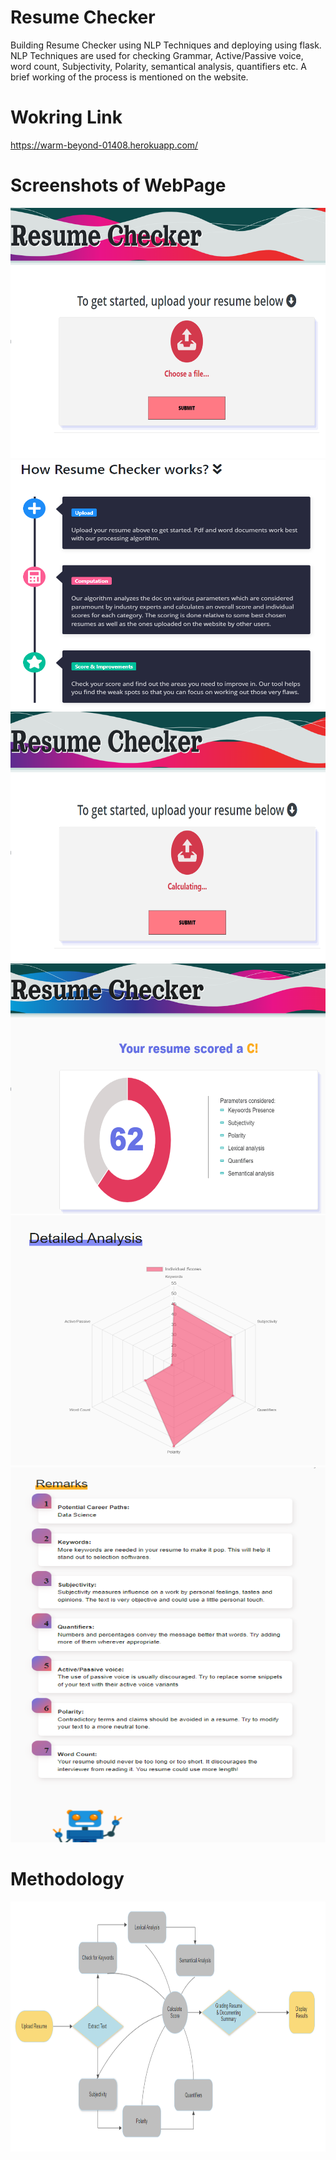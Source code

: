 # Resume Checker
Building Resume Checker using NLP Techniques and deploying using flask. NLP Techniques are used for checking Grammar, Active/Passive voice, word count, Subjectivity, Polarity, semantical analysis, quantifiers etc. A brief working of the process is mentioned on the website.

# Wokring Link
https://warm-beyond-01408.herokuapp.com/

# Screenshots of WebPage
<img src="https://github.com/mitul01/score_your_resume/blob/master/flask_app/static/website_img1.png" width="800" height="400" />
<img src="https://github.com/mitul01/score_your_resume/blob/master/flask_app/static/website_img2.png" width="800" height="400" />
<img src="https://github.com/mitul01/score_your_resume/blob/master/flask_app/static/website_img3.png" width="800" height="400" />
<img src="https://github.com/mitul01/score_your_resume/blob/master/flask_app/static/website_img4.png" width="800" height="400" />
<img src="https://github.com/mitul01/score_your_resume/blob/master/flask_app/static/website_img5.png" width="800" height="400" />
<img src="https://github.com/mitul01/score_your_resume/blob/master/flask_app/static/website_img6.png" width="600" height="600" />


# Methodology
<img src="https://github.com/mitul01/score_your_resume/blob/master/flask_app/static/methodology.png" width="800" height="400" />

